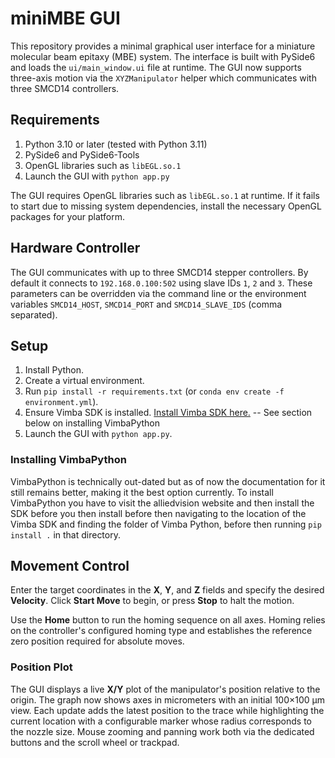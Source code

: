 # miniMBE GUI

This repository provides a minimal graphical user interface for a miniature molecular beam epitaxy (MBE) system.  The interface is built with PySide6 and loads the `ui/main_window.ui` file at runtime.  The GUI now supports three-axis motion via the `XYZManipulator` helper which communicates with three SMCD14 controllers.

## Requirements

1. Python 3.10 or later (tested with Python 3.11)
2. PySide6 and PySide6-Tools
3. OpenGL libraries such as `libEGL.so.1`
4. Launch the GUI with `python app.py`

The GUI requires OpenGL libraries such as `libEGL.so.1` at runtime. If it fails
to start due to missing system dependencies, install the necessary OpenGL
packages for your platform.

## Hardware Controller

The GUI communicates with up to three SMCD14 stepper controllers.  By default it
connects to ``192.168.0.100:502`` using slave IDs ``1``, ``2`` and ``3``.  These
parameters can be overridden via the command line or the environment variables
``SMCD14_HOST``, ``SMCD14_PORT`` and ``SMCD14_SLAVE_IDS`` (comma separated).

## Setup

1. Install Python.
2. Create a virtual environment.
3. Run `pip install -r requirements.txt` (or `conda env create -f environment.yml`).
4. Ensure Vimba SDK is installed. [Install Vimba SDK here.](https://www.alliedvision.com/en/products/vimba-sdk/#c1497) -- See section below on installing VimbaPython
5. Launch the GUI with `python app.py`.

### Installing VimbaPython
VimbaPython is technically out-dated but as of now the documentation for it still remains better, making it the best option currently.
To install VimbaPython you have to visit the alliedvision website and then install the SDK before you then install before then navigating to the location of the Vimba SDK and finding the folder of Vimba Python, before then running ```pip install .``` in that directory. 

## Movement Control

Enter the target coordinates in the **X**, **Y**, and **Z** fields and specify the desired **Velocity**. Click **Start Move** to begin, or press **Stop** to halt the motion.

Use the **Home** button to run the homing sequence on all axes. Homing relies on the controller's configured homing type and establishes the reference zero position required for absolute moves.

### Position Plot

The GUI displays a live **X/Y** plot of the manipulator's position relative to the origin. The graph now shows axes in micrometers with an initial 100×100&nbsp;µm view. Each update adds the latest position to the trace while highlighting the current location with a configurable marker whose radius corresponds to the nozzle size. Mouse zooming and panning work both via the dedicated buttons and the scroll wheel or trackpad.

